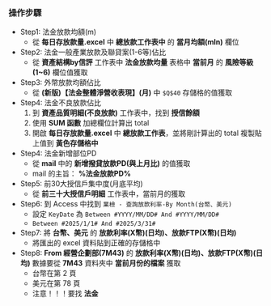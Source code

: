 ### 操作步驟
- Step1: 法金放款均額(m)
    - 從 **每日存放款量.excel** 中 **總放款工作表中** 的 **當月均額(mln)** 欄位
- Step2: 法金一般產業放款及聯貸案(1-6等)佔比
    - 從 **資產結構by信評** 工作表中 **法金放款均量** 表格中 **當前月** 的 **風險等級(1~6)** 欄位值獲取
- Step3: 外幣放款均額佔比
    - 從 **(新版)【法金整體淨營收表現】(月)** 中 `$Q$40` 存儲格的值獲取
- Step4: 法金不良放款佔比
    1. 到 **資產品質明細(不良放款)** 工作表中，找到 **授信餘額**
    2. 使用 **SUM 函數** 加總欄位計算出 total
    3. 開啟 **每日存放款量.excel** 中 **總放款工作表**，並將剛計算出的 total 複製貼上值到 **黃色存儲格中**
- Step4: 法金新增部位PD
    - 從 **mail** 中的 **新增撥貸放款PD(與上月比)** 的值獲取
    - mail 的主旨： **%法金放款PD%**
- Step5: 前30大授信戶集中度(月底平均)
    - 從 **前三十大授信戶明細** 工作表中，當前月的獲取
- Step6: 到 Access 中找到 `業檢 - 查詢放款利率-By Month(台幣、美元)`
    - 設定 `KeyDate` 為 `Between #YYYY/MM/DD# And #YYYY/MM/DD#`
    - `Between #2025/1/1# And #2025/3/31#`
- Step7: 將 **台幣、美元** 的 **放款利率(X幣)(日均)、放款FTP(X幣)(日均)**
    - 將匯出的 excel 資料貼到正確的存儲格中
- Step8:  **From 經營企劃部(7M43)** 的 **放款利率(X幣)(日均)、放款FTP(X幣)(日均)** 數據要從 **7M43** 資料夾中 **當前月份的檔案** 獲取
    - 台幣在第 2 頁
    - 美元在第 78 頁
    - 注意！！！要找 **法金**